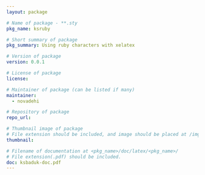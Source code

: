 ```yaml
---
layout: package

# Name of package - **.sty
pkg_name: ksruby

# Short summary of package
pkg_summary: Using ruby characters with xelatex

# Version of package
version: 0.0.1

# License of package
license:

# Maintainer of package (can be listed if many)
maintainer: 
  - novadehi

# Repository of package
repo_url: 

# Thumbnail image of package
# File extension should be included, and image should be placed at /img/pkg.
thumbnail:

# Filename of documentation at <pkg_name>/doc/latex/<pkg_name>/
# File extension(.pdf) should be included.
doc: ksbaduk-doc.pdf
---
```


